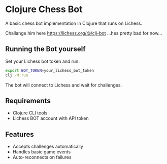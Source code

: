 # Clojure Chess Bot

A basic chess bot implementation in Clojure that runs on Lichess.

Challange him here https://lichess.org/@/clj-bot ...hes pretty bad for now...

## Running the Bot yourself

Set your Lichess bot token and run:

```bash
export BOT_TOKEN=your_lichess_bot_token
clj -M:run
```

The bot will connect to Lichess and wait for challenges.

## Requirements

- Clojure CLI tools
- Lichess BOT account with API token

## Features

- Accepts challenges automatically
- Handles basic game events
- Auto-reconnects on failures
